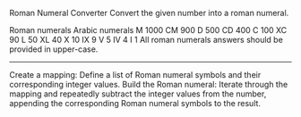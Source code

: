 Roman Numeral Converter
Convert the given number into a roman numeral.

Roman numerals	Arabic numerals
M	1000
CM	900
D	500
CD	400
C	100
XC	90
L	50
XL	40
X	10
IX	9
V	5
IV	4
I	1
All roman numerals answers should be provided in upper-case.


----------------


Create a mapping: Define a list of Roman numeral symbols and their corresponding integer values.
Build the Roman numeral: Iterate through the mapping and repeatedly subtract the integer values from the number, appending the corresponding Roman numeral symbols to the result.